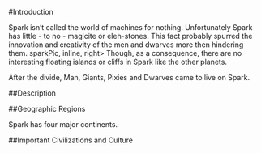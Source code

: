 #Introduction

Spark isn’t called the world of machines for nothing. Unfortunately Spark has little - to no - magicite or eleh-stones. This fact probably spurred the innovation and creativity of the men and dwarves more then hindering them. sparkPic, inline, right> Though, as a consequence, there are no interesting floating islands or cliffs in Spark like the other planets. 

After the divide, Man, Giants, Pixies and Dwarves came to live on Spark.

##Description

##Geographic Regions

Spark has four major continents.

##Important Civilizations and Culture
